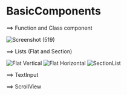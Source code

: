 # BasicComponents
==> Function and Class component

![Screenshot (519)](https://user-images.githubusercontent.com/79536918/144837177-1346c852-099a-427d-8d3f-e0910fef615a.png)


==> Lists (Flat and Section)

![Flat Vertical](https://user-images.githubusercontent.com/79536918/144837383-e4308458-42c2-44c8-ae62-cf695d86a0d4.png)
![Flat Horizontal](https://user-images.githubusercontent.com/79536918/144837388-5d6834e1-1731-4b31-a4bc-d35504819107.png)
![SectionList](https://user-images.githubusercontent.com/79536918/144837394-892fd4cd-c5d7-4686-b623-890058dcd009.png)


==> TextInput




==> ScrollView


